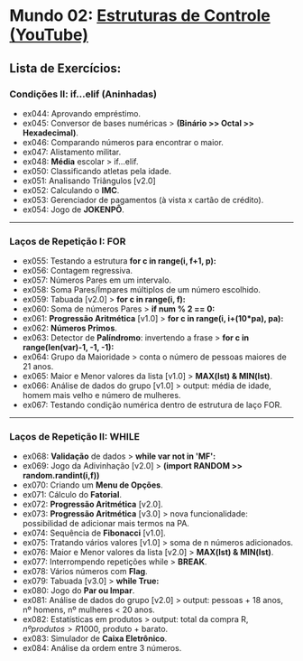 # **Mundo 02**: [Estruturas de Controle (YouTube)](https://www.youtube.com/playlist?list=PLHz_AreHm4dk_nZHmxxf_J0WRAqy5Czye)

## **Lista de Exercícios:**

### Condições II: if...elif (Aninhadas)
   - ex044: Aprovando empréstimo.
   - ex045: Conversor de bases numéricas > **(Binário >> Octal >> Hexadecimal)**.
   - ex046: Comparando números para encontrar o maior.
   - ex047: Alistamento militar.
   - ex048: **Média** escolar > if...elif.
   - ex050: Classificando atletas pela idade.
   - ex051: Analisando Triângulos [v2.0]
   - ex052: Calculando o **IMC**.
   - ex053: Gerenciador de pagamentos (à vista x cartão de crédito).
   - ex054: Jogo de **JOKENPÔ**.
---
### Laços de Repetição I: FOR
   - ex055: Testando a estrutura **for c in range(i, f+1, p):**
   - ex056: Contagem regressiva.
   - ex057: Números Pares em um intervalo.
   - ex058: Soma Pares/Ímpares múltiplos de um número escolhido.
   - ex059: Tabuada [v2.0] > **for c in range(i, f):**
   - ex060: Soma de números Pares > **if num % 2 == 0:**
   - ex061: **Progressão Aritmética** [v1.0] > **for c in range(i, i+(10*pa), pa):**
   - ex062: **Números Primos**.
   - ex063: Detector de **Palíndromo**: invertendo a frase > **for c in range(len(var)-1, -1, -1):**  
   - ex064: Grupo da Maioridade > conta o número de pessoas maiores de 21 anos.
   - ex065: Maior e Menor valores da lista [v1.0] > **MAX(lst) & MIN(lst)**.
   - ex066: Análise de dados do grupo [v1.0] > output: média de idade, homem mais velho e número de mulheres.
   - ex067: Testando condição numérica dentro de estrutura de laço FOR.
---
### Laços de Repetição II: WHILE
   - ex068: **Validação** de dados > **while var not in 'MF':**
   - ex069: Jogo da Adivinhação [v2.0] > **(import RANDOM >> random.randint(i,f))**
   - ex070: Criando um **Menu de Opções**.
   - ex071: Cálculo do **Fatorial**.
   - ex072: **Progressão Aritmética** [v2.0].
   - ex073: **Progressão Aritmética** [v3.0] > nova funcionalidade: possibilidad de adicionar mais termos na PA.
   - ex074: Sequência de **Fibonacci** [v1.0].
   - ex075: Tratando vários valores [v1.0] > soma de n números adicionados.
   - ex076: Maior e Menor valores da lista [v2.0] > **MAX(lst) & MIN(lst)**.
   - ex077: Interrompendo repetições while > **BREAK**.
   - ex078: Vários números com **Flag**.
   - ex079: Tabuada [v3.0] > **while True:**
   - ex080: Jogo do **Par ou Impar**.
   - ex081: Análise de dados do grupo [v2.0] > output: pessoas + 18 anos, nº homens, nº mulheres < 20 anos.
   - ex082: Estatísticas em produtos > output: total da compra R$, nº produtos > R$1000, produto + barato.
   - ex083: Simulador de **Caixa Eletrônico**.
   - ex084: Análise da ordem entre 3 números.
